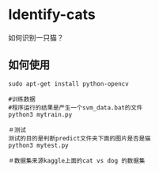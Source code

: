 # Identify-cats
如何识别一只猫？

## 如何使用
```
sudo apt-get install python-opencv

#训练数据 
#程序运行的结果是产生一个svm_data.bat的文件
python3 mytrain.py 

＃测试
测试的目的是判断predict文件夹下面的图片是否是猫
python3 mytest.py

＃数据集来源kaggle上面的cat vs dog 的数据集
```



